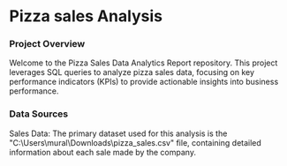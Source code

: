 # Pizza sales Analysis
### Project Overview

Welcome to the Pizza Sales Data Analytics Report repository. This project leverages SQL queries to analyze pizza sales data, focusing on key performance indicators (KPIs) to provide actionable insights into business performance.

### Data Sources

Sales Data: The primary dataset used for this analysis is the "C:\Users\mural\Downloads\pizza_sales.csv" file, containing detailed information about each sale made by the company.
